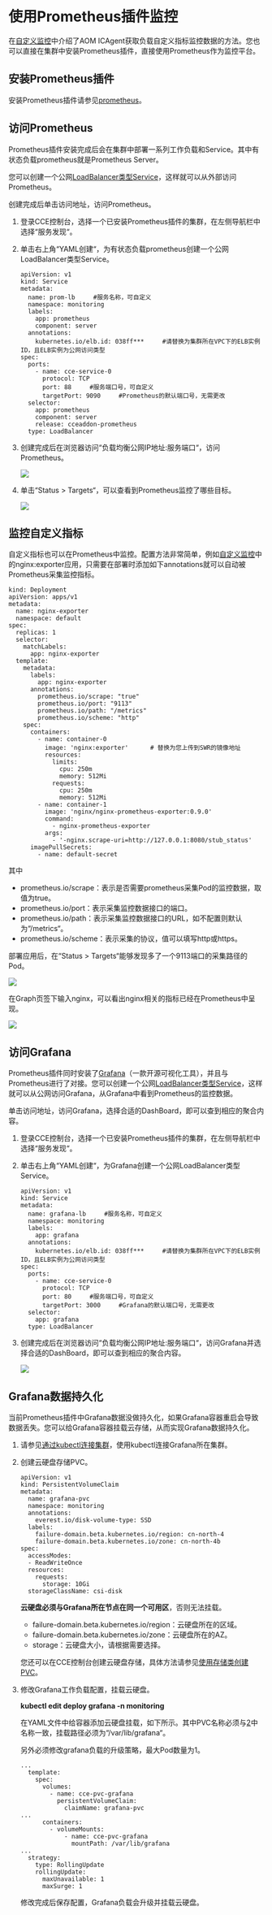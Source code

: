 # 使用Prometheus插件监控<a name="cce_10_0373"></a>

在[自定义监控](自定义监控.md)中介绍了AOM ICAgent获取负载自定义指标监控数据的方法。您也可以直接在集群中安装Prometheus插件，直接使用Prometheus作为监控平台。

## 安装Prometheus插件<a name="section1135613420551"></a>

安装Prometheus插件请参见[prometheus](prometheus.md)。

## 访问Prometheus<a name="section4340162312020"></a>

Prometheus插件安装完成后会在集群中部署一系列工作负载和Service。其中有状态负载prometheus就是Prometheus Server。

您可以创建一个公网[LoadBalancer类型Service](负载均衡(LoadBalancer).md)，这样就可以从外部访问Prometheus。

创建完成后单击访问地址，访问Prometheus。

1.  登录CCE控制台，选择一个已安装Prometheus插件的集群，在左侧导航栏中选择“服务发现“。
2.  单击右上角“YAML创建“，为有状态负载prometheus创建一个公网LoadBalancer类型Service。

    ```
    apiVersion: v1
    kind: Service
    metadata:
      name: prom-lb     #服务名称，可自定义
      namespace: monitoring
      labels:
        app: prometheus
        component: server
      annotations:
        kubernetes.io/elb.id: 038ff***     #请替换为集群所在VPC下的ELB实例ID，且ELB实例为公网访问类型
    spec:
      ports:
        - name: cce-service-0
          protocol: TCP
          port: 88     #服务端口号，可自定义
          targetPort: 9090     #Prometheus的默认端口号，无需更改
      selector:
        app: prometheus
        component: server
        release: cceaddon-prometheus
      type: LoadBalancer
    ```

3.  创建完成后在浏览器访问“负载均衡公网IP地址:服务端口“，访问Prometheus。

    ![](figures/zh-cn_image_0000001360169953.png)

4.  单击“Status \> Targets“，可以查看到Prometheus监控了哪些目标。

    ![](figures/zh-cn_image_0000001360410057.png)


## 监控自定义指标<a name="section179021319175"></a>

自定义指标也可以在Prometheus中监控。配置方法非常简单，例如[自定义监控](自定义监控.md)中的nginx:exporter应用，只需要在部署时添加如下annotations就可以自动被Prometheus采集监控指标。

```
kind: Deployment
apiVersion: apps/v1
metadata:
  name: nginx-exporter
  namespace: default
spec:
  replicas: 1
  selector:
    matchLabels:
      app: nginx-exporter
  template:
    metadata:
      labels:
        app: nginx-exporter
      annotations:
        prometheus.io/scrape: "true"
        prometheus.io/port: "9113"
        prometheus.io/path: "/metrics"
        prometheus.io/scheme: "http"
    spec:
      containers:
        - name: container-0
          image: 'nginx:exporter'      # 替换为您上传到SWR的镜像地址
          resources:
            limits:
              cpu: 250m
              memory: 512Mi
            requests:
              cpu: 250m
              memory: 512Mi
        - name: container-1
          image: 'nginx/nginx-prometheus-exporter:0.9.0'
          command:
            - nginx-prometheus-exporter
          args:
            - '-nginx.scrape-uri=http://127.0.0.1:8080/stub_status'
      imagePullSecrets:
        - name: default-secret
```

其中

-   prometheus.io/scrape：表示是否需要prometheus采集Pod的监控数据，取值为true。
-   prometheus.io/port：表示采集监控数据接口的端口。
-   prometheus.io/path：表示采集监控数据接口的URL，如不配置则默认为“/metrics“。
-   prometheus.io/scheme：表示采集的协议，值可以填写http或https。

部署应用后，在“Status \> Targets“能够发现多了一个9113端口的采集路径的Pod。

![](figures/zh-cn_image_0000001199501294.png)

在Graph页签下输入nginx，可以看出nginx相关的指标已经在Prometheus中呈现。

![](figures/zh-cn_image_0000001199501292.png)

## 访问Grafana<a name="section1112612916573"></a>

Prometheus插件同时安装了[Grafana](https://grafana.com/)（一款开源可视化工具），并且与Prometheus进行了对接。您可以创建一个公网[LoadBalancer类型Service](负载均衡(LoadBalancer).md)，这样就可以从公网访问Grafana，从Grafana中看到Prometheus的监控数据。

单击访问地址，访问Grafana，选择合适的DashBoard，即可以查到相应的聚合内容。

1.  登录CCE控制台，选择一个已安装Prometheus插件的集群，在左侧导航栏中选择“服务发现“。
2.  单击右上角“YAML创建“，为Grafana创建一个公网LoadBalancer类型Service。

    ```
    apiVersion: v1
    kind: Service
    metadata:
      name: grafana-lb     #服务名称，可自定义
      namespace: monitoring
      labels:
        app: grafana
      annotations:
        kubernetes.io/elb.id: 038ff***     #请替换为集群所在VPC下的ELB实例ID，且ELB实例为公网访问类型
    spec:
      ports:
        - name: cce-service-0
          protocol: TCP
          port: 80     #服务端口号，可自定义
          targetPort: 3000     #Grafana的默认端口号，无需更改
      selector:
        app: grafana
      type: LoadBalancer
    ```

3.  创建完成后在浏览器访问“负载均衡公网IP地址:服务端口“，访问Grafana并选择合适的DashBoard，即可以查到相应的聚合内容。

    ![](figures/zh-cn_image_0000001307730038.png)


## Grafana数据持久化<a name="section676815415156"></a>

当前Prometheus插件中Grafana数据没做持久化，如果Grafana容器重启会导致数据丢失。您可以给Grafana容器挂载云存储，从而实现Grafana数据持久化。

1.  请参见[通过kubectl连接集群](通过kubectl连接集群.md)，使用kubectl连接Grafana所在集群。
2.  <a name="li19947131075915"></a>创建云硬盘存储PVC。

    ```
    apiVersion: v1
    kind: PersistentVolumeClaim
    metadata:
      name: grafana-pvc
      namespace: monitoring
      annotations:
        everest.io/disk-volume-type: SSD
      labels:
        failure-domain.beta.kubernetes.io/region: cn-north-4
        failure-domain.beta.kubernetes.io/zone: cn-north-4b
    spec:
      accessModes:
      - ReadWriteOnce
      resources:
        requests:
          storage: 10Gi
      storageClassName: csi-disk
    ```

    **云硬盘必须与Grafana所在节点在同一个可用区**，否则无法挂载。

    -   failure-domain.beta.kubernetes.io/region：云硬盘所在的区域。
    -   failure-domain.beta.kubernetes.io/zone：云硬盘所在的AZ。
    -   storage：云硬盘大小，请根据需要选择。

    您还可以在CCE控制台创建云硬盘存储，具体方法请参见[使用存储类创建PVC](存储卷声明PVC.md#section155911631134310)。

3.  修改Grafana工作负载配置，挂载云硬盘。

    **kubectl edit deploy grafana -n monitoring**

    在YAML文件中给容器添加云硬盘挂载，如下所示。其中PVC名称必须与[2](#li19947131075915)中名称一致，挂载路径必须为“/var/lib/grafana“。

    另外必须修改grafana负载的升级策略，最大Pod数量为1。

    ```
    ...
      template:
        spec:
          volumes:
            - name: cce-pvc-grafana
              persistentVolumeClaim:
                claimName: grafana-pvc
    ...
          containers:
            - volumeMounts:
                - name: cce-pvc-grafana
                  mountPath: /var/lib/grafana
    ...
      strategy:
        type: RollingUpdate
        rollingUpdate:
          maxUnavailable: 1
          maxSurge: 1
    ```

    修改完成后保存配置，Grafana负载会升级并挂载云硬盘。


